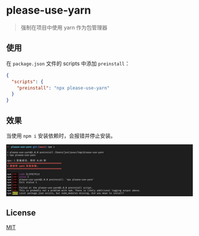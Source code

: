 # please-use-yarn

> 强制在项目中使用 yarn 作为包管理器

## 使用

在 `package.json` 文件的 scripts 中添加 `preinstall`：

```json
{
  "scripts": {
    "preinstall": "npx please-use-yarn"
  }
}
```

## 效果

当使用 `npm i` 安装依赖时，会报错并停止安装。

![](./screen.png)

## License

[MIT](LICENSE)
